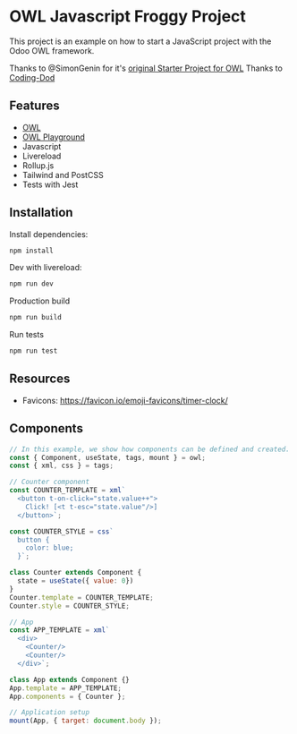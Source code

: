 # OWL Javascript Froggy Project

This project is an example on how to start a JavaScript project with the Odoo OWL framework.

Thanks to @SimonGenin for it's [original Starter Project for OWL](https://github.com/SimonGenin/OWL-JavaScript-Project-Starter)
Thanks to [Coding-Dod](https://github.com/Coding-Dodo/OWL-JavaScript-Tailwind-Project-Starter.git)


## Features

- [OWL](https://github.com/odoo/owl)
- [OWL Playground](https://odoo.github.io/owl/playground/)
- Javascript
- Livereload
- Rollup.js
- Tailwind and PostCSS
- Tests with Jest

## Installation

Install dependencies:

```bash
npm install
```

Dev with livereload:

```bash
npm run dev
```

Production build

```bash
npm run build
```

Run tests

```bash
npm run test
```

## Resources
- Favicons: https://favicon.io/emoji-favicons/timer-clock/
## Components
```javascript
// In this example, we show how components can be defined and created.
const { Component, useState, tags, mount } = owl;
const { xml, css } = tags;

// Counter component
const COUNTER_TEMPLATE = xml`
  <button t-on-click="state.value++">
    Click! [<t t-esc="state.value"/>]
  </button>`;

const COUNTER_STYLE = css`
  button {
    color: blue;
  }`;

class Counter extends Component {
  state = useState({ value: 0})
}
Counter.template = COUNTER_TEMPLATE;
Counter.style = COUNTER_STYLE;

// App
const APP_TEMPLATE = xml`
  <div>
    <Counter/>
    <Counter/>
  </div>`;

class App extends Component {}
App.template = APP_TEMPLATE;
App.components = { Counter };

// Application setup
mount(App, { target: document.body });
```
